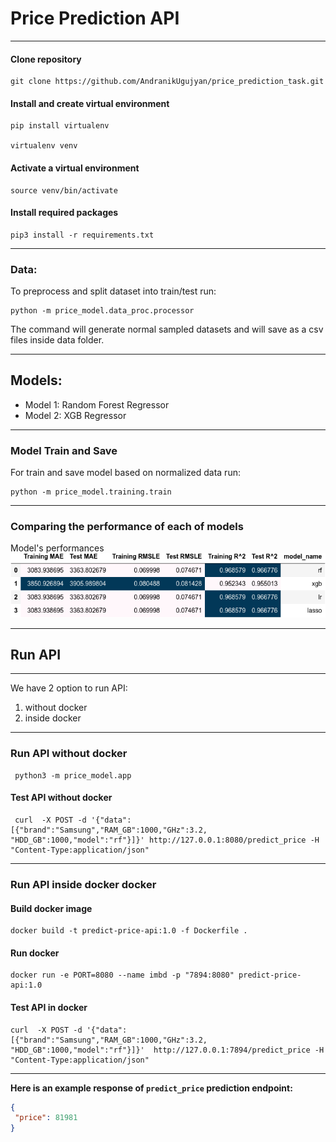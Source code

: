 # Price Prediction API
***
#### Clone repository 
    
    git clone https://github.com/AndranikUgujyan/price_prediction_task.git

#### Install and create virtual environment

    pip install virtualenv

    virtualenv venv

#### Activate a virtual environment

    source venv/bin/activate

#### Install required packages

    pip3 install -r requirements.txt
***
### Data:

To preprocess and split dataset into train/test run:
    
    python -m price_model.data_proc.processor

The command will generate normal sampled datasets and will save as a csv files inside data folder.

***

## Models:

* Model 1: Random Forest Regressor 
* Model 2: XGB Regressor

***
### Model Train and Save

For train and save model based on normalized data run:

    python -m price_model.training.train

***
### Comparing the performance of each of models

Model's performances
![imbalanced datasets](price_model/models_results_plots/all_models_score_df.png)

***

## Run API
***
We have 2 option to run API:
1. without docker
2. inside docker
***
### Run API without docker

     python3 -m price_model.app

#### Test API without docker

     curl  -X POST -d '{"data": [{"brand":"Samsung","RAM_GB":1000,"GHz":3.2, "HDD_GB":1000,"model":"rf"}]}' http://127.0.0.1:8080/predict_price -H "Content-Type:application/json"

***

### Run API inside docker docker

#### Build docker image

    docker build -t predict-price-api:1.0 -f Dockerfile .
    
#### Run docker

    docker run -e PORT=8080 --name imbd -p "7894:8080" predict-price-api:1.0
    
#### Test API in docker

    curl  -X POST -d '{"data": [{"brand":"Samsung","RAM_GB":1000,"GHz":3.2, "HDD_GB":1000,"model":"rf"}]}'  http://127.0.0.1:7894/predict_price -H "Content-Type:application/json"

***

**Here is an example response of `predict_price` prediction endpoint:**

```json
{
 "price": 81981
}
```
